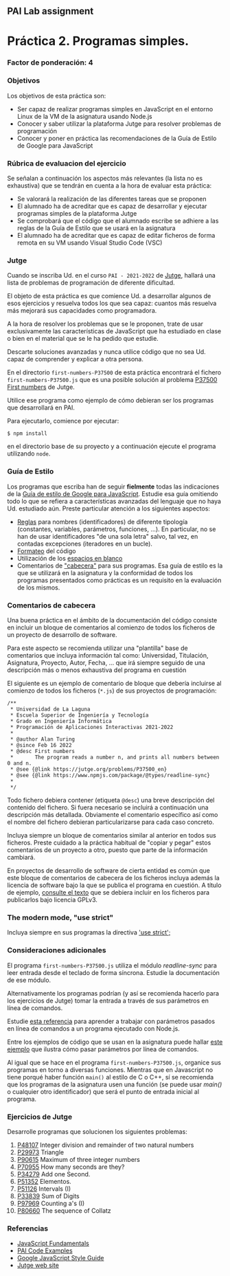 ## PAI Lab assignment 

# Práctica 2. Programas simples.
### Factor de ponderación: 4

### Objetivos
Los objetivos de esta práctica son:
* Ser capaz de realizar programas simples en JavaScript en el entorno Linux de la VM de la asignatura usando
  Node.js
* Conocer y saber utilizar la plataforma Jutge para resolver problemas de programación
* Conocer y poner en práctica las recomendaciones de la Guía de Estilo de Google para JavaScript

### Rúbrica de evaluacion del ejercicio
Se señalan a continuación los aspectos más relevantes (la lista no es exhaustiva)
que se tendrán en cuenta a la hora de evaluar esta práctica:
* Se valorará la realización de las diferentes tareas que se proponen
* El alumnado ha de acreditar que es capaz de desarrollar y ejecutar programas simples de la plataforma Jutge
* Se comprobará que el código que el alumnado escribe se adhiere a las reglas de la Guía de Estilo que se
  usará en la asignatura
* El alumnado ha de acreditar que es capaz de editar ficheros de forma remota en su VM usando Visual Studio
  Code (VSC)

### Jutge
Cuando se inscriba Ud. en el curso `PAI - 2021-2022` de 
[Jutge](https://jutge.org/),
hallará una lista de problemas de programación de diferente dificultad.

El objeto de esta práctica es que comience Ud. a desarrollar algunos de esos ejercicios y resuelva todos los
que sea capaz: cuantos más resuelva más mejorará sus capacidades como programadora.

A la hora de resolver los problemas que se le proponen, trate de usar exclusivamente las características de
JavaScript que ha estudiado en clase o bien en el material que se le ha pedido que estudie.

Descarte soluciones avanzadas y nunca utilice código que no sea Ud. capaz de comprender y explicar a otra
persona.

En el directorio `first-numbers-P37500` de esta práctica encontrará el fichero `first-numbers-P37500.js`
que es una posible solución al problema 
[P37500 First numbers](https://jutge.org/problems/P37500_en)
de Jutge.

Utilice ese programa como ejemplo de cómo debieran ser los programas que desarrollará en PAI.

Para ejecutarlo, comience por ejecutar:

```
$ npm install
```
en el directorio base de su proyecto y a continuación ejecute el programa utilizando `node`.

### Guía de Estilo
Los programas que escriba han de seguir **fielmente** todas las indicaciones de la 
[Guía de estilo de Google para JavaScript](https://google.github.io/styleguide/jsguide.html).
Estudie esa guía omitiendo todo lo que se refiera a características avanzadas del lenguaje que no haya Ud.
estudiado aún.
Preste particular atención a los siguientes aspectos:
* [Reglas](https://google.github.io/styleguide/jsguide.html#naming-rules-common-to-all-identifiers)
  para nombres (identificadores) de diferente tipología (constantes, variables, parámetros, funciones, ...).
  En particular, no se han de usar identificadores "de una sola letra" salvo, tal vez, en contadas
  excepciones (iteradores en un bucle).
* [Formateo](https://google.github.io/styleguide/jsguide.html#formatting) del código
* Utilización de los
  [espacios en blanco](https://google.github.io/styleguide/jsguide.html#formatting-horizontal-whitespace)
* Comentarios de ["cabecera"](https://google.github.io/styleguide/jsguide.html#jsdoc-top-file-level-comments) para sus programas. 
Esa guía de estilo es la que se utilizará en la asignatura y la conformidad de todos los programas presentados como prácticas es un requisito en la evaluación de los mismos.

### Comentarios de cabecera
Una buena práctica en el ámbito de la documentación del código consiste en incluir un bloque de comentarios al comienzo
de todos los ficheros de un proyecto de desarrollo de software.

Para este aspecto se recomienda utilizar una "plantilla" base de comentarios que incluya información tal
como: Universidad, Titulación, Asignatura, Proyecto, Autor, Fecha, ... que irá siempre seguido de una
descripción más o menos exhaustiva del programa en cuestión

El siguiente es un ejemplo de comentario de bloque que debería incluirse al comienzo de todos los ficheros
(`*.js`) de sus proyectos de programación:

```
/**
 * Universidad de La Laguna
 * Escuela Superior de Ingeniería y Tecnología
 * Grado en Ingeniería Informática
 * Programación de Aplicaciones Interactivas 2021-2022
 *
 * @author Alan Turing
 * @since Feb 16 2022
 * @desc First numbers
 *       The program reads a number n, and prints all numbers between 0 and n.
 * @see {@link https://jutge.org/problems/P37500_en}
 * @see {@link https://www.npmjs.com/package/@types/readline-sync}
 *
 */
```

Todo fichero debiera contener (etiqueta `@desc`) una breve descripción del contenido del fichero.
Si fuera necesario se incluirá a continuación una descripción más detallada.
Obviamente el comentario específico así como el nombre del fichero debieran particularizarse para cada caso
concreto.

Incluya siempre un bloque de comentarios similar al anterior en todos sus ficheros.
Preste cuidado a la práctica habitual de "copiar y pegar" estos comentarios de un proyecto a otro, puesto que parte de la
información cambiará.

En proyectos de desarrollo de software de cierta entidad es común que este bloque de comentarios de cabecera de los ficheros
incluya además la licencia de software bajo la que se publica el programa en cuestión.
A título de ejemplo, 
[consulte el texto](https://www.gnu.org/licenses/gpl-3.0.html)
que se debiera incluir en los ficheros para publicarlos bajo licencia GPLv3.


### The modern mode, "use strict"
Incluya siempre en sus programas la directiva 
['use strict';](https://javascript.info/strict-mode)


### Consideraciones adicionales
El programa `first-numbers-P37500.js` utiliza el módulo *readline-sync* para leer entrada desde el teclado de forma síncrona.
Estudie la documentación de ese módulo.

Alternativamente los programas podrían (y así se recomienda hacerlo para los ejercicios de Jutge) tomar la
entrada a través de sus parámetros en línea de comandos.

Estudie 
[esta referencia](https://nodejs.org/en/knowledge/command-line/how-to-parse-command-line-arguments/) 
para aprender a trabajar con parámetros pasados en línea de comandos a un programa ejecutado con Node.js.

Entre los ejemplos de código que se usan en la asignatura puede hallar
[este ejemplo](https://github.com/ULL-ESIT-PAI-2021-2022/PAI-class-code-examples/blob/master/src/T1A-IntroJS/command-line-parameters.js)
que ilustra cómo pasar parámetros por línea de comandos.

Al igual que se hace en el programa `first-numbers-P37500.js`, organice sus programas en torno a diversas
funciones.
Mientras que en Javascript no tiene porqué haber función `main()` al estilo de C o C++, sí se recomienda que
los programas de la asignatura usen una función (se puede usar *main()* o cualquier otro identificador) que
será el punto de entrada inicial al programa.

### Ejercicios de Jutge
Desarrolle programas que solucionen los siguientes problemas:

1. [P48107](https://jutge.org/problems/P48107) Integer division and remainder of two natural numbers
2. [P29973](https://jutge.org/problems/P29973) Triangle
3. [P90615](https://jutge.org/problems/P90615) Maximum of three integer numbers
4. [P70955](https://jutge.org/problems/P70955) How many seconds are they?
5. [P34279](https://jutge.org/problems/P34279) Add one Second.
6. [P51352](https://jutge.org/problems/P51352) Elementos.
7. [P51126](https://jutge.org/problems/P51126) Intervals (I)
8. [P33839](https://jutge.org/problems/P33839) Sum of Digits 
9. [P97969](https://jutge.org/problems/P97969) Counting a's (I)
10. [P80660](https://jutge.org/problems/P80660) The sequence of Collatz

### Referencias
* [JavaScript Fundamentals](https://javascript.info/first-steps)
* [PAI Code Examples](https://github.com/ULL-ESIT-PAI-2021-2022/PAI-class-code-examples/tree/master/src)
* [Google JavaScript Style Guide](https://google.github.io/styleguide/jsguide.html)
* [Jutge web site](https://jutge.org/)

